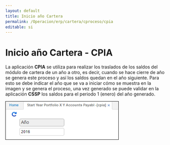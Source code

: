 ```yaml
---
layout: default
title: Inicio año Cartera
permalink: /Operacion/erp/cartera/cproceso/cpia
editable: si
---
```


# Inicio año Cartera - CPIA

La aplicación **CPIA** se utiliza para realizar los traslados de los saldos del módulo de cartera de un año a otro, es decir, cuando se hace cierre de año se genera este proceso y así los saldos quedan en el año siguiente. Para esto se debe indicar el año que se va a iniciar cómo se muestra en la imagen y se genera el proceso, una vez generado se puede validar en la aplicación **CSSP** los saldos para el periodo 1 (enero) del año generado.  

![](CPIA.png)





